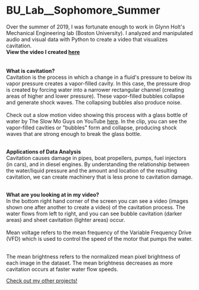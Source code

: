 # BU_Lab__Sophomore_Summer
Over the summer of 2019, I was fortunate enough to work in Glynn Holt's Mechanical Engineering lab (Boston University).
I analyzed and manipulated audio and visual data with Python to create a video that visualizes cavitation.
<b></br>View the video I created <a target="_blank" rel="noopener noreferrer" href="https://jeremylau01.github.io/BU_Lab__Sophomore_Summer/">here</a> <br><br><br></b>
<b>What is cavitation?</b> <br>
Cavitation is the process in which a change in a fluid's pressure to below its vapor pressure creates a vapor-filled cavity. In this case, the pressure drop is created by forcing water into a narrower rectangular channel (creating areas of higher and lower pressure). These vapor-filled bubbles collapse and generate shock waves. The collapsing bubbles also produce noise.<br><br>
Check out a slow motion video showing this process with a glass bottle of water by The Slow Mo Guys on YouTube 
<a target="_blank" rel="noopener noreferrer" href="https://youtu.be/lj3x2U4CaEs?t=134">here</a>. In the clip, you can see the vapor-filled cavities or "bubbles" form and collapse, producing shock waves that are strong enough to break the glass bottle.<br><br>

<b>Applications of Data Analysis</b><br>
Cavitation causes damage in pipes, boat propellers, pumps, fuel injectors (in cars), and in diesel engines. By understanding the relationship between the water/liquid pressure and the amount and location of the resulting cavitation, we can create machinery that is less prone to cavitation damage. <br><br>

<b>What are you looking at in my video?</b><br>
In the bottom right hand corner of the screen you can see a video (images shown one after another to create a video) of the cavitation process. The water flows from left to right, and you can see bubble cavitation (darker areas) and sheet cavitation (lighter areas) occur.<br><br>
Mean voltage refers to the mean frequency of the Variable Frequency Drive (VFD) which is used to control the speed of the motor that pumps the water.<br><br>

The mean brightness refers to the normalized mean pixel brightness of each image in the dataset. The mean brightness decreases as more cavitation occurs at faster water flow speeds.<br>

<a target="_blank" rel="noopener noreferrer" href="https://jeremylau01.github.io/welcome/">Check out my other projects!</a>
